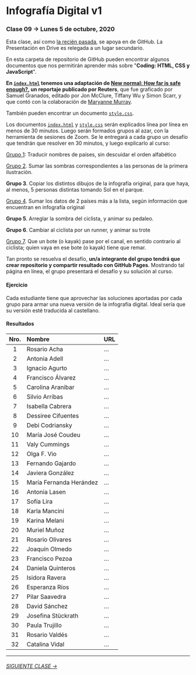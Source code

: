 # Infografía Digital v1

### Clase 09 → Lunes 5 de octubre, 2020

Esta clase, así como [la recién pasada](https://github.com/profesorfaco/dno075-2020/tree/gh-pages/clase-08), se apoya en de GitHub. La Presentación en Drive es relegada a un lugar secundario. 

En esta carpeta de repositorio de GitHub pueden encontrar algunos documentos que nos permitirán aprender más sobre "**Coding: HTML, CSS y JavaScript**". 

**En [`index.html`](https://profesorfaco.github.io/dno075-2020/clase-09/index.html) tenemos una adaptación de [New normal: How far is safe enough?](https://graphics.reuters.com/HEALTH-CORONAVIRUS/SOCIALDISTANCING/qzjvqenmyvx/), un reportaje publicado por Reuters**, que fue graficado por Samuel Granados, editado por Jon McClure, Tiffany Wu y Simon Scarr, y que contó con la colaboración de [Maryanne Murray](https://www.linkedin.com/in/maryannemurray). 

También pueden encontrar un documento [`style.css`](https://github.com/profesorfaco/dno075-2020/blob/gh-pages/clase-09/style.css).

Los documentos [`index.html`](https://github.com/profesorfaco/dno075-2020/blob/gh-pages/clase-09/index.html) y [`style.css`](https://github.com/profesorfaco/dno075-2020/blob/gh-pages/clase-09/style.css) serán explicados línea por línea en menos de 30 minutos. Luego serán formados grupos al azar, con la herramienta de sesiones de Zoom. Se le entregará a cada grupo un desafío que tendrán que resolver en 30 minutos, y luego explicarlo al curso:

[Grupo 1](https://panshios.github.io/id-clase-09-E01/): Traducir nombres de países, sin descuidar el orden alfabético

[Grupo 2](https://murimu.github.io/desafiog2/). Sumar las sombras correspondientes a las personas de la primera ilustración.

**Grupo 3**. Copiar los distintos dibujos de la infografía original, para que haya, al menos, 5 personas distintas tomando Sol en el parque.

[Grupo 4](https://caracolga.github.io/clase9/). Sumar los datos de 2 países más a la lista, según información que encuentran en infografía original

**Grupo 5**. Arreglar la sombra del ciclista, y animar su pedaleo. 

**Grupo 6**. Cambiar al ciclista por un runner, y animar su trote

[Grupo 7](https://mfhernandez3.github.io/clase09/). Que un bote (o kayak) pase por el canal, en sentido contrario al ciclista; quien vaya en ese bote (o kayak) tiene que remar.

Tan pronto se resuelva el desafío, **un/a integrante del grupo tendrá que crear repositorio y compartir resultado con GitHub Pages**. Mostrando tal página en línea, el grupo presentará el desafío y su solución al curso.

#### Ejercicio

Cada estudiante tiene que aprovechar las soluciones aportadas por cada grupo para armar una nueva versión de la infografía digital. Ideal sería que su versión esté traducida al castellano.


#### Resultados

| Nro.  | Nombre | URL |
|:-----:|:-------|:--------|
| 1 | Rosario Acha | … |
| 2 | Antonia Adell | … |
| 3 | Ignacio Agurto | … | 
| 4 | Francisco Álvarez | … |
| 5 | Carolina Aranibar | … | 
| 6 | Silvio Arribas | … |
| 7 | Isabella Cabrera | … |
| 8 | Dessiree Cifuentes | … |
| 9 | Debi Codriansky | … | 
| 10 | María José Coudeu | … |
| 11 | Valy Cummings | … |
| 12 | Olga F. Vio | … |
| 13 | Fernando Gajardo | … |
| 14 | Javiera González | … |
| 15 | María Fernanda Herández | … |
| 16 | Antonia Lasen | … |
| 17 | Sofía Lira | … |
| 18 | Karla Mancini | … |
| 19 | Karina Melani | … |
| 20 | Muriel Muñoz | … |
| 21 | Rosario Olivares | … |
| 22 | Joaquín Olmedo | … |
| 23 | Francisco Pezoa | … | 
| 24 | Daniela Quinteros | … |
| 25 | Isidora Ravera | … | 
| 26 | Esperanza Ríos | … | 
| 27 | Pilar Saavedra | … |
| 28 | David Sánchez | … |
| 29 | Josefina Stückrath | … |
| 30 | Paula Trujillo | … |
| 31 | Rosario Valdés | … |
| 32 | Catalina Vidal | … |

- - - - - - - -

###### [SIGUIENTE CLASE →](https://github.com/profesorfaco/dno075-2020/tree/gh-pages/clase-11)
